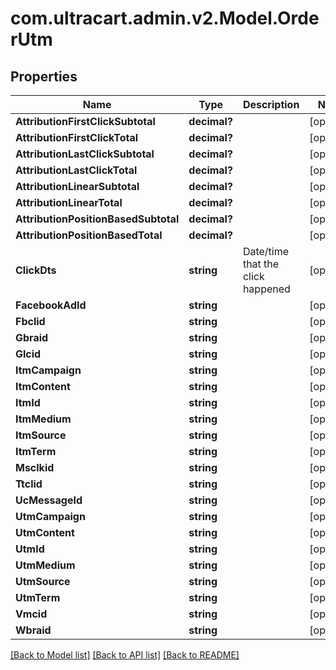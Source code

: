 # com.ultracart.admin.v2.Model.OrderUtm
## Properties

Name | Type | Description | Notes
------------ | ------------- | ------------- | -------------
**AttributionFirstClickSubtotal** | **decimal?** |  | [optional] 
**AttributionFirstClickTotal** | **decimal?** |  | [optional] 
**AttributionLastClickSubtotal** | **decimal?** |  | [optional] 
**AttributionLastClickTotal** | **decimal?** |  | [optional] 
**AttributionLinearSubtotal** | **decimal?** |  | [optional] 
**AttributionLinearTotal** | **decimal?** |  | [optional] 
**AttributionPositionBasedSubtotal** | **decimal?** |  | [optional] 
**AttributionPositionBasedTotal** | **decimal?** |  | [optional] 
**ClickDts** | **string** | Date/time that the click happened | [optional] 
**FacebookAdId** | **string** |  | [optional] 
**Fbclid** | **string** |  | [optional] 
**Gbraid** | **string** |  | [optional] 
**Glcid** | **string** |  | [optional] 
**ItmCampaign** | **string** |  | [optional] 
**ItmContent** | **string** |  | [optional] 
**ItmId** | **string** |  | [optional] 
**ItmMedium** | **string** |  | [optional] 
**ItmSource** | **string** |  | [optional] 
**ItmTerm** | **string** |  | [optional] 
**Msclkid** | **string** |  | [optional] 
**Ttclid** | **string** |  | [optional] 
**UcMessageId** | **string** |  | [optional] 
**UtmCampaign** | **string** |  | [optional] 
**UtmContent** | **string** |  | [optional] 
**UtmId** | **string** |  | [optional] 
**UtmMedium** | **string** |  | [optional] 
**UtmSource** | **string** |  | [optional] 
**UtmTerm** | **string** |  | [optional] 
**Vmcid** | **string** |  | [optional] 
**Wbraid** | **string** |  | [optional] 


[[Back to Model list]](../README.md#documentation-for-models) [[Back to API list]](../README.md#documentation-for-api-endpoints) [[Back to README]](../README.md)

